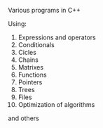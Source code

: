 Various programs in C++

Using:

1. Expressions and operators
2. Conditionals
3. Cicles 
4. Chains
5. Matrixes 
6. Functions
7. Pointers
8. Trees
9. Files
10. Optimization of algorithms 

and others

